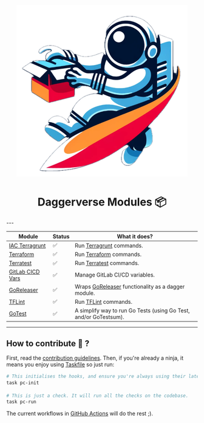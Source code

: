 <h1 align="center">
  <img alt="logo" src="docs/logo/daggerverse-logo-nobackground.png" width="450px"/><br/>
</h1>

<h1 align="center">Daggerverse Modules 📦</h1>
---

| Module                                         | Status | What it does?                                                                |
|------------------------------------------------|--------|------------------------------------------------------------------------------|
| [IAC Terragrunt](iac-terragrunt/README.md)     | ✅      | Run [Terragrunt](https://terragrunt.gruntwork.io) commands.                  |
| [Terraform](terraform/README.md)               | ✅      | Run [Terraform](https://www.terraform.io) commands.                          |
| [Terratest](terratest/README.md)               | ✅      | Run [Terratest](https://terratest.gruntwork.io) commands.                    |
| [GitLab CICD Vars](gitlab-cicd-vars/README.md) | ✅      | Manage GitLab CI/CD variables.                                               |
| [GoReleaser](goreleaser/README.md)             | ✅      | Wraps [GoReleaser](https://goreleaser.com) functionality as a dagger module. |
| [TFLint](tflint/README.md)                     | ✅      | Run [TFLint](https://github.com/terraform-linters/tflint) commands.          |
| [GoTest](gotest/README.md)                     | ✅      | A simplify way to run Go Tests (using Go Test, and/or GoTestsum).            |

---

## How to contribute 🤔 ?

First,
read
the [contribution guidelines](./CONTRIBUTING.md).
Then,
if
you're
already
a
ninja,
it
means
you
enjoy
using [Taskfile](https://taskfile.dev)
so
just
run:

```sh
# This initialises the hooks, and ensure you're always using their latest version.
task pc-init

# This is just a check. It will run all the checks on the codebase.
task pc-run
```

The
current
workflows
in [GitHub Actions](./.github/workflows)
will
do
the
rest ;).
